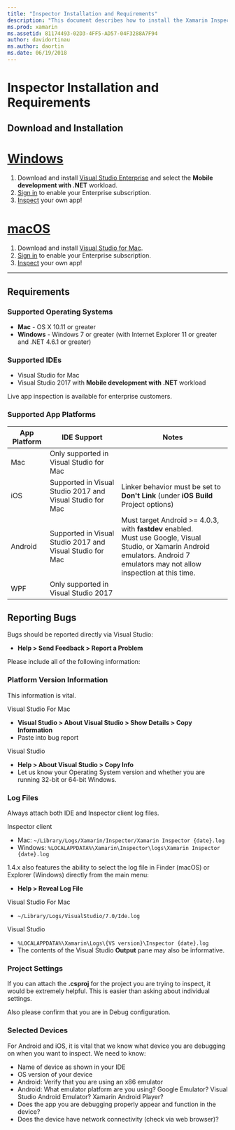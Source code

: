 ```yaml
---
title: "Inspector Installation and Requirements"
description: "This document describes how to install the Xamarin Inspector and discusses supported operating system, IDEs, and app platforms."
ms.prod: xamarin
ms.assetid: 81174493-02D3-4FF5-AD57-04F3288A7F94
author: davidortinau
ms.author: daortin
ms.date: 06/19/2018
---
```


# Inspector Installation and Requirements

## Download and Installation

# [Windows](#tab/windows)

1. Download and install [Visual Studio Enterprise](https://visualstudio.microsoft.com/vs/)
   and select the **Mobile development with .NET** workload.
1. [Sign in](https://docs.microsoft.com/visualstudio/ide/signing-in-to-visual-studio)
   to enable your Enterprise subscription.
1. [Inspect](~/tools/inspector/inspect.md) your own app!

# [macOS](#tab/macos)

1. Download and install [Visual Studio for Mac](https://visualstudio.microsoft.com/vs/mac/).
1. [Sign in](https://docs.microsoft.com/visualstudio/mac/activation)
   to enable your Enterprise subscription.
1. [Inspect](~/tools/inspector/inspect.md) your own app!

-----

## Requirements

### Supported Operating Systems

- **Mac** - OS X 10.11 or greater
- **Windows** - Windows 7 or greater (with Internet Explorer 11 or greater and
  .NET 4.6.1 or greater)

### Supported IDEs

- Visual Studio for Mac
- Visual Studio 2017 with **Mobile development with .NET** workload

Live app inspection is available for enterprise customers.

<a name="supported-platforms"></a>

### Supported App Platforms

|App Platform|IDE Support|Notes|
|--- |--- |--- |
|Mac|Only supported in Visual Studio for Mac|
|iOS|Supported in Visual Studio 2017 and Visual Studio for Mac| Linker behavior must be set to **Don't Link** (under **iOS Build** Project options) |
|Android|Supported in Visual Studio 2017 and Visual Studio for Mac|Must target Android >= 4.0.3, with **fastdev** enabled.<br />Must use Google, Visual Studio, or Xamarin Android emulators. Android 7 emulators may not allow inspection at this time.|
|WPF|Only supported in Visual Studio 2017|

<a name="reporting-bugs"></a>

## Reporting Bugs

Bugs should be reported directly via Visual Studio:

- **Help > Send Feedback > Report a Problem**

Please include all of the following information:

### Platform Version Information

This information is vital.

Visual Studio For Mac

- **Visual Studio > About Visual Studio > Show Details > Copy Information**
- Paste into bug report

Visual Studio

- **Help > About Visual Studio > Copy Info**
- Let us know your Operating System version and whether you are running 32-bit or 64-bit Windows.

### Log Files

Always attach both IDE and Inspector client log files.

Inspector client

- Mac: `~/Library/Logs/Xamarin/Inspector/Xamarin Inspector {date}.log`
- Windows: `%LOCALAPPDATA%\Xamarin\Inspector\logs\Xamarin Inspector {date}.log`

1.4.x also features the ability to select the log file in Finder (macOS) or
Explorer (Windows) directly from the main menu:

- **Help > Reveal Log File**

Visual Studio For Mac

- `~/Library/Logs/VisualStudio/7.0/Ide.log`

Visual Studio

- `%LOCALAPPDATA%\Xamarin\Logs\{VS version}\Inspector {date}.log`
- The contents of the Visual Studio **Output** pane may also be informative.

### Project Settings

If you can attach the **.csproj** for the project you are trying to inspect,
it would be extremely helpful. This is easier than asking about individual settings.

Also please confirm that you are in Debug configuration.

### Selected Devices

For Android and iOS, it is vital that we know what device you are debugging on when
you want to inspect. We need to know:

- Name of device as shown in your IDE
- OS version of your device
- Android: Verify that you are using an x86 emulator
- Android: What emulator platform are you using? Google Emulator? Visual Studio Android Emulator? Xamarin Android Player?
- Does the app you are debugging properly appear and function in the device?
- Does the device have network connectivity (check via web browser)?

[client-bugs]: https://github.com/Microsoft/workbooks/issues/new
